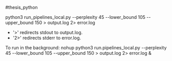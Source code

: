 #thesis_python

python3 run_pipelines_local.py --perplexity 45 --lower_bound 105 --upper_bound 150 > output.log 2> error.log
* '>' redirects stdout to output.log.
* '2>' redirects stderr to error.log.

To run in the background: nohup python3 run.pipelines_local.py --perplexity 45 --lower_bound 105 --upper_bound 150 > output.log 2> error.log &
